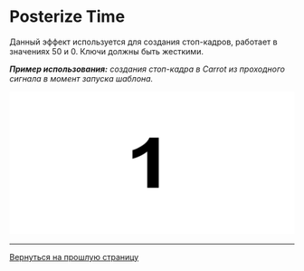 # Posterize Time

Данный эффект используется для создания стоп-кадров, работает в значениях 50 и 0. Ключи должны быть жесткими.

***Пример использования:** создания стоп-кадра в Carrot из проходного сигнала в момент запуска шаблона.*

![AE_Posterize Time](_images/image11.png "Posterize Time")

---

[Вернуться на прошлую страницу](effects.md)